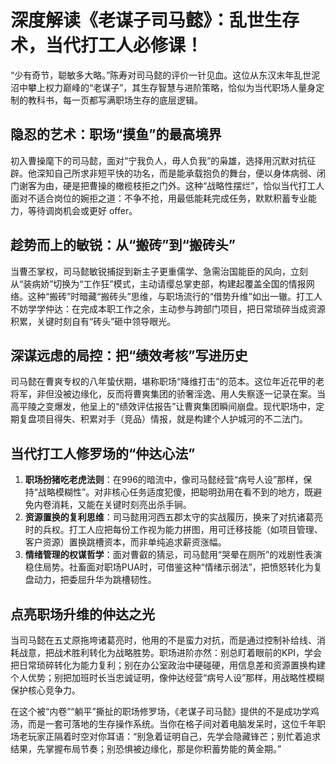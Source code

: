 # 深度解读《老谋子司马懿》：乱世生存术，当代打工人必修课！

“少有奇节，聪敏多大略。”陈寿对司马懿的评价一针见血。这位从东汉末年乱世泥沼中攀上权力巅峰的“老谋子”，其生存智慧与进阶策略，恰似为当代职场人量身定制的教科书，每一页都写满职场生存的底层逻辑。

## 隐忍的艺术：职场“摸鱼”的最高境界

初入曹操麾下的司马懿，面对“宁我负人，毋人负我”的枭雄，选择用沉默对抗征辟。他深知自己所求非短平快的功名，而是能承载抱负的舞台，便以身体病弱、闭门谢客为由，硬是把曹操的橄榄枝拒之门外。这种“战略性摆烂”，恰似当代打工人面对不适合岗位的婉拒之道：不争不抢，用最低能耗完成任务，默默积蓄专业能力，等待调岗机会或更好
offer。

## 趁势而上的敏锐：从“搬砖”到“搬砖头”

当曹丕掌权，司马懿敏锐捕捉到新主子更重儒学、急需治国能臣的风向，立刻从“装病娇”切换为“工作狂”模式，主动请缨总掌吏部，构建起覆盖全国的情报网络。这种“搬砖”时暗藏“搬砖头”思维，与职场流行的“借势升维”如出一辙。打工人不妨学学仲达：在完成本职工作之余，主动参与跨部门项目，把日常琐碎当成资源积累，关键时刻自有“砖头”砸中领导眼光。

## 深谋远虑的局控：把“绩效考核”写进历史

司马懿在曹爽专权的八年蛰伏期，堪称职场“降维打击”的范本。这位年近花甲的老将军，非但没被边缘化，反而将曹爽集团的骄奢淫逸、用人失察逐一记录在案。当高平陵之变爆发，他呈上的“绩效评估报告”让曹爽集团瞬间崩盘。现代职场中，定期复盘项目得失、积累对手（竞品）情报，就是构建个人护城河的不二法门。

## 当代打工人修罗场的“仲达心法”

1. **职场扮猪吃老虎法则**：在996的暗流中，像司马懿经营“病号人设”那样，保持“战略模糊性”。对非核心任务适度犯傻，把聪明劲用在看不到的地方，既避免内卷消耗，又能在关键时刻亮出杀手锏。
2. **资源置换的复利思维**：司马懿用河西五郡太守的实战履历，换来了对抗诸葛亮时的兵权。打工人应把每份工作视为能力拼图，用可迁移技能（如项目管理、客户资源）置换跳槽资本，而非单纯追求薪资涨幅。
3. **情绪管理的权谋哲学**：面对曹叡的猜忌，司马懿用“哭晕在厕所”的戏剧性表演稳住局势。社畜面对职场PUA时，可借鉴这种“情绪示弱法”，把愤怒转化为复盘动力，把委屈升华为跳槽韧性。

## 点亮职场升维的仲达之光

当司马懿在五丈原拖垮诸葛亮时，他用的不是蛮力对抗，而是通过控制补给线、消耗战意，把战术胜利转化为战略胜势。职场进阶亦然：别总盯着眼前的KPI，学会把日常琐碎转化为能力复利；别在办公室政治中硬碰硬，用信息差和资源置换构建个人优势；别把加班时长当忠诚证明，像仲达经营“病号人设”那样，用战略性模糊保护核心竞争力。

在这个被“内卷”“躺平”撕扯的职场修罗场，《老谋子司马懿》提供的不是成功学鸡汤，而是一套可落地的生存操作系统。当你在格子间对着电脑发呆时，这位千年职场老玩家正隔着时空对你耳语：“别急着证明自己，先学会隐藏锋芒；别忙着追求结果，先掌握布局节奏；别恐惧被边缘化，那是你积蓄势能的黄金期。”
